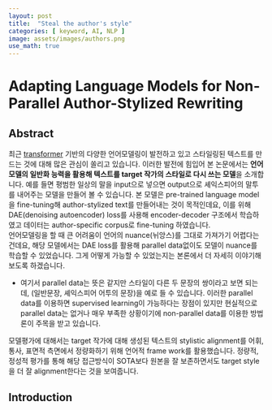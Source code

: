 ```yaml
---
layout: post
title:  "Steal the author's style"
categories: [ keyword, AI, NLP ]
image: assets/images/authors.png
use_math: true
---
```

# Adapting Language Models for Non-Parallel Author-Stylized Rewriting

## Abstract

최근 [transformer](https://wikidocs.net/31379) 기반의 다양한 언어모델링이 발전하고 있고 스타일링된 텍스트를 만드는 것에 대해 많은 관심이 쏠리고 있습니다.
이러한 발전에 힘입어 본 논문에서는 **언어모델의  일반화 능력을 활용해 텍스트를 target 작가의 스타일로 다시 쓰는 모델**을 소개합니다.
예를 들면 평범한 일상의 말을 input으로 넣으면 output으로 셰익스피어의 말투를 내어주는 모델을 만들어 볼 수 있습니다.
본 모델은 pre-trained language model을 fine-tuning해 author-stylized text를 만들어내는 것이 목적인데요,
이를 위해 DAE(denoising autoencoder) loss를 사용해 encoder-decoder 구조에서 학습하였고 데이터는 author-specific corpus로 fine-tuning 하였습니다.  
언어모델링을 할 때 큰 어려움이 언어의 nuance(뉘앙스)를 그대로 가져가기 어렵다는 건데요, 해당 모델에서는 DAE loss를 활용해 parallel data없이도 모델이 nuance를 학습할 수 있었습니다. 그게 어떻게 가능할 수 있었는지는 본론에서 더 자세히 이야기해보도록 하겠습니다.

* 여기서 parallel data는 뜻은 같지만 스타일이 다른 두 문장의 쌍이라고 보면 되는데, (일반문장, 셰익스피어 어투의 문장)을 예로 들 수 있습니다. 이러한 parallel data를 이용하면 supervised learning이 가능하다는 장점이 있지만 현실적으로 parallel data는 없거나 매우 부족한 상황이기에 non-parallel data를 이용한 방법론이 주목을 받고 있습니다.

모델평가에 대해서는 target 작가에 대해 생성된 텍스트의 stylistic alignment를 어휘, 통사, 표면적 측면에서 정량화하기 위해 언어적 frame work를 활용했습니다. 정량적, 정성적 평가를 통해 해당 접근방식이 SOTA보다 원본을 잘 보존하면서도 target style을 더 잘 alignment한다는 것을 보여줍니다. 

## Introduction

